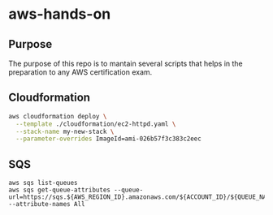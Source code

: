 # aws-hands-on

## Purpose 

The purpose of this repo is to mantain several scripts that helps in the preparation to any AWS certification exam.

## Cloudformation

```bash
aws cloudformation deploy \
  --template ./cloudformation/ec2-httpd.yaml \
  --stack-name my-new-stack \
  --parameter-overrides ImageId=ami-026b57f3c383c2eec
```

## SQS

```
aws sqs list-queues
aws sqs get-queue-attributes --queue-url=https://sqs.${AWS_REGION_ID}.amazonaws.com/${ACCOUNT_ID}/${QUEUE_NAME}  --attribute-names All
```